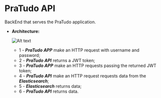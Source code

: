 # PraTudo API

BackEnd that serves the PraTudo application.
* **Architecture:**

  ![Alt text](https://user-images.githubusercontent.com/51386403/144732219-f2f276b2-ea52-4a4f-880c-48456f07f7ff.png "Architecture")
    * 1 - ***PraTudo APP*** make an HTTP request with username and password;
    * 2 - ***PraTudo API*** returns a JWT token;
    * 3 - ***PraTudo APP*** make an HTTP requests passing the returned JWT token;
    * 4 - ***PraTudo API*** make an HTTP request requests data from the ***Elasticsearch***;
    * 5 - ***Elasticsearch*** returns data;
    * 6 - ***PraTudo API*** returns data.